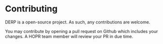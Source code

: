 # Contributing

DERP is a open-source project. As such, any contributions are welcome.

You may contribute by opening a pull request on Github which includes your
changes. A HOPR team member will review your PR in due time.
